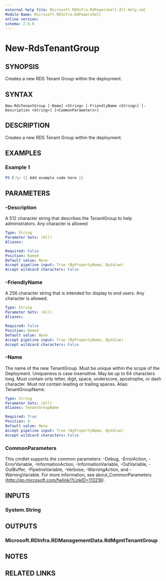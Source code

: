 ```yaml
---
external help file: Microsoft.RDInfra.RdPowershell.dll-Help.xml
Module Name: Microsoft.RDInfra.RdPowershell
online version:
schema: 2.0.0
---
```


# New-RdsTenantGroup

## SYNOPSIS
Creates a new RDS Tenant Group within the deployment.

## SYNTAX

```
New-RdsTenantGroup [-Name] <String> [-FriendlyName <String>] [-Description <String>] [<CommonParameters>]
```

## DESCRIPTION
 
Creates a new RDS Tenant Group within the deployment.

## EXAMPLES

### Example 1
```powershell
PS C:\> {{ Add example code here }}
```


## PARAMETERS

### -Description
A 512 character string that describes the TenantGroup to help administrators. Any character is allowed

```yaml
Type: String
Parameter Sets: (All)
Aliases:

Required: False
Position: Named
Default value: None
Accept pipeline input: True (ByPropertyName, ByValue)
Accept wildcard characters: False
```

### -FriendlyName
A 256 character string that is intended for display to end users. Any character is allowed. 

```yaml
Type: String
Parameter Sets: (All)
Aliases:

Required: False
Position: Named
Default value: None
Accept pipeline input: True (ByPropertyName, ByValue)
Accept wildcard characters: False
```

### -Name
The name of the new TenantGroup. Must be unique within the scope of the Deployment. Uniqueness is case insensitive. May be up to 64 characters long. Must contain only letter, digit, space, underscore, apostrophe, or dash character. Must not contain leading or trailing spaces. Alias: TenantGroupName. 

```yaml
Type: String
Parameter Sets: (All)
Aliases: TenantGroupName

Required: True
Position: 0
Default value: None
Accept pipeline input: True (ByPropertyName, ByValue)
Accept wildcard characters: False
```

### CommonParameters
This cmdlet supports the common parameters: -Debug, -ErrorAction, -ErrorVariable, -InformationAction, -InformationVariable, -OutVariable, -OutBuffer, -PipelineVariable, -Verbose, -WarningAction, and -WarningVariable. For more information, see about_CommonParameters (http://go.microsoft.com/fwlink/?LinkID=113216).

## INPUTS

### System.String

## OUTPUTS

### Microsoft.RDInfra.RDManagementData.RdMgmtTenantGroup

## NOTES

## RELATED LINKS
